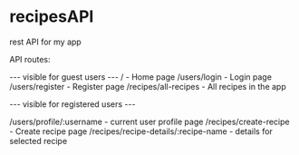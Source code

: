 # recipesAPI
rest API for my app


API routes:

--- visible for guest users ---
/ - Home page
/users/login - Login page
/users/register - Register page
/recipes/all-recipes - All recipes in the app 

--- visible for registered users ---

/users/profile/:username - current user profile page
/recipes/create-recipe - Create recipe page 
/recipes/recipe-details/:recipe-name - details for selected recipe